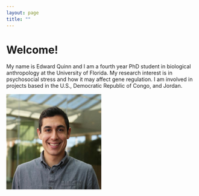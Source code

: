 ```yaml
---
layout: page
title: ""
---
```


# Welcome! 

My name is Edward Quinn and I am a fourth year PhD student in biological anthropology at the University of Florida. My research interest is in psychosocial stress and how it may affect gene regulation. I am involved in projects based in the U.S., Democratic Republic of Congo, and Jordan.

<img src="/assets/headshot.jpg" alt="headshot" width="50%" height="50%"/>


